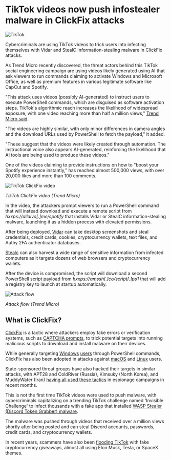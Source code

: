 # TikTok videos now push infostealer malware in ClickFix attacks

![TikTok](https://www.bleepstatic.com/content/hl-images/2024/06/04/TikTok.jpg)

Cybercriminals are using TikTok videos to trick users into infecting themselves with Vidar and StealC information-stealing malware in ClickFix attacks.

As Trend Micro recently discovered, the threat actors behind this TikTok social engineering campaign are using videos likely generated using AI that ask viewers to run commands claiming to activate Windows and Microsoft Office, as well as premium features in various legitimate software like CapCut and Spotify.

"This attack uses videos (possibly AI-generated) to instruct users to execute PowerShell commands, which are disguised as software activation steps. TikTok's algorithmic reach increases the likelihood of widespread exposure, with one video reaching more than half a million views," [Trend Micro said](https://www.trendmicro.com/en%5Fus/research/25/e/tiktok-videos-infostealers.html).

"The videos are highly similar, with only minor differences in camera angles and the download URLs used by PowerShell to fetch the payload," it added.

"These suggest that the videos were likely created through automation. The instructional voice also appears AI-generated, reinforcing the likelihood that AI tools are being used to produce these videos."

One of the videos claiming to provide instructions on how to "boost your Spotify experience instantly," has reached almost 500,000 views, with over 20,000 likes and more than 100 comments.

![TikTok ClickFix video](https://www.bleepstatic.com/images/news/u/1109292/2025/TikTok-ClickFix-video.jpg)

_TikTok ClickFix video (Trend Micro)_

​In the video, the attackers prompt viewers to run a PowerShell command that will instead download and execute a remote script from _hxxps://allaivo\[.\]me/spotify_ that installs Vidar or StealC information-stealing malware, launching it as a hidden process with elevated permissions.

After being deployed, [Vidar](https://www.bleepingcomputer.com/tag/vidar/) can take desktop screenshots and steal credentials, credit cards, cookies, cryptocurrency wallets, text files, and Authy 2FA authenticator databases.

[Stealc](https://www.bleepingcomputer.com/tag/stealc/) can also harvest a wide range of sensitive information from infected computers as it targets dozens of web browsers and cryptocurrency wallets.

After the device is compromised, the script will download a second PowerShell script payload from _hxxps://amssh\[.\]co/script\[.\]ps1_ that will add a registry key to launch at startup automatically.

![Attack flow](https://www.bleepstatic.com/images/news/u/1109292/2025/Attack-flow(2).jpg)

_Attack flow (Trend Micro)_

## ​What is ClickFix?

[ClickFix](https://www.bleepingcomputer.com/tag/clickfix/) is a tactic where attackers employ fake errors or verification systems, such as [CAPTCHA prompts](https://www.bleepingcomputer.com/news/security/iclicker-hack-targeted-students-with-malware-via-fake-captcha/), to trick potential targets into running malicious scripts to download and install malware on their devices.

While generally targeting [Windows](https://www.bleepingcomputer.com/news/security/over-6-000-wordpress-sites-hacked-to-install-plugins-pushing-infostealers/) [users](https://www.bleepingcomputer.com/news/security/interlock-ransomware-gang-pushes-fake-it-tools-in-clickfix-attacks/) through PowerShell commands, ClickFix has also been adopted in attacks against [macOS](https://www.bleepingcomputer.com/news/security/fake-google-meet-conference-errors-push-infostealing-malware/) and [Linux](https://www.bleepingcomputer.com/news/security/hackers-now-testing-clickfix-attacks-against-linux-targets/) users.

State-sponsored threat groups have also hacked their targets in similar attacks, with APT28 and ColdRiver (Russia), Kimsuky (North Korea), and MuddyWater (Iran) [having all used these tactics](https://www.bleepingcomputer.com/news/security/state-sponsored-hackers-embrace-clickfix-social-engineering-tactic/) in espionage campaigns in recent months.

This is not the first time TikTok videos were used to push malware, with cybercriminals capitalizing on a trending TikTok challenge named 'Invisible Challenge' to infect thousands with a fake app that installed [WASP Stealer (Discord Token Grabber) malware](https://medium.com/checkmarx-security/wasp-attack-on-python-polymorphic-malware-shipping-wasp-stealer-infecting-hundreds-of-victims-10e92439d192).

The malware was pushed through videos that received over a million views shortly after being posted and can steal Discord accounts, passwords, credit cards, and cryptocurrency wallets.

In recent years, scammers have also been [flooding TikTok](https://www.bleepingcomputer.com/news/security/tiktok-flooded-by-elon-musk-cryptocurrency-giveaway-scams/) with fake cryptocurrency giveaways, almost all using Elon Musk, Tesla, or SpaceX themes.